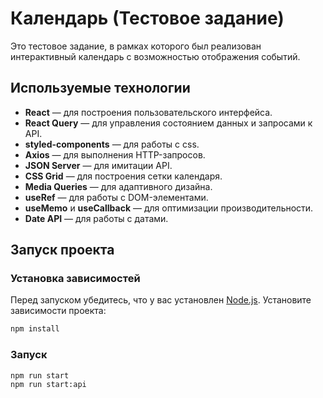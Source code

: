 # Календарь (Тестовое задание)

Это тестовое задание, в рамках которого был реализован интерактивный календарь с возможностью отображения событий.

## Используемые технологии

- **React** — для построения пользовательского интерфейса.
- **React Query** — для управления состоянием данных и запросами к API.
- **styled-components** — для работы с css.
- **Axios** — для выполнения HTTP-запросов.
- **JSON Server** — для имитации API.
- **CSS Grid** — для построения сетки календаря.
- **Media Queries** — для адаптивного дизайна.
- **useRef** — для работы с DOM-элементами.
- **useMemo** и **useCallback** — для оптимизации производительности.
- **Date API** — для работы с датами.

## Запуск проекта

### Установка зависимостей

Перед запуском убедитесь, что у вас установлен [Node.js](https://nodejs.org/). Установите зависимости проекта:

```bash
npm install
```

### Запуск
```bash
npm run start
npm run start:api
```
